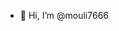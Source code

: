 - 👋 Hi, I’m @mouli7666


   <!---
mouli7666/mouli7666 is a ✨ special ✨ repository because its `README.md` (this file) appears on your GitHub profile.
You can click the Preview link to take a look at your changes.
--->
